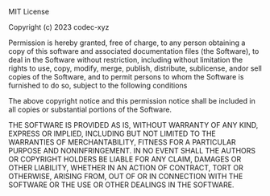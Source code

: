 MIT License

Copyright (c) 2023 codec-xyz

Permission is hereby granted, free of charge, to any person obtaining a copy
of this software and associated documentation files (the Software), to deal
in the Software without restriction, including without limitation the rights
to use, copy, modify, merge, publish, distribute, sublicense, andor sell
copies of the Software, and to permit persons to whom the Software is
furnished to do so, subject to the following conditions

The above copyright notice and this permission notice shall be included in all
copies or substantial portions of the Software.

THE SOFTWARE IS PROVIDED AS IS, WITHOUT WARRANTY OF ANY KIND, EXPRESS OR
IMPLIED, INCLUDING BUT NOT LIMITED TO THE WARRANTIES OF MERCHANTABILITY,
FITNESS FOR A PARTICULAR PURPOSE AND NONINFRINGEMENT. IN NO EVENT SHALL THE
AUTHORS OR COPYRIGHT HOLDERS BE LIABLE FOR ANY CLAIM, DAMAGES OR OTHER
LIABILITY, WHETHER IN AN ACTION OF CONTRACT, TORT OR OTHERWISE, ARISING FROM,
OUT OF OR IN CONNECTION WITH THE SOFTWARE OR THE USE OR OTHER DEALINGS IN THE
SOFTWARE.